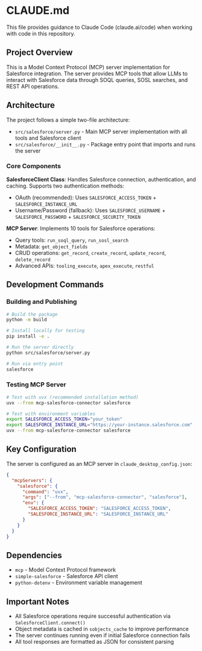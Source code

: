 # CLAUDE.md

This file provides guidance to Claude Code (claude.ai/code) when working with code in this repository.

## Project Overview

This is a Model Context Protocol (MCP) server implementation for Salesforce integration. The server provides MCP tools that allow LLMs to interact with Salesforce data through SOQL queries, SOSL searches, and REST API operations.

## Architecture

The project follows a simple two-file architecture:

- `src/salesforce/server.py` - Main MCP server implementation with all tools and Salesforce client
- `src/salesforce/__init__.py` - Package entry point that imports and runs the server

### Core Components

**SalesforceClient Class**: Handles Salesforce connection, authentication, and caching. Supports two authentication methods:
- OAuth (recommended): Uses `SALESFORCE_ACCESS_TOKEN` + `SALESFORCE_INSTANCE_URL`
- Username/Password (fallback): Uses `SALESFORCE_USERNAME` + `SALESFORCE_PASSWORD` + `SALESFORCE_SECURITY_TOKEN`

**MCP Server**: Implements 10 tools for Salesforce operations:
- Query tools: `run_soql_query`, `run_sosl_search`
- Metadata: `get_object_fields` 
- CRUD operations: `get_record`, `create_record`, `update_record`, `delete_record`
- Advanced APIs: `tooling_execute`, `apex_execute`, `restful`

## Development Commands

### Building and Publishing
```bash
# Build the package
python -m build

# Install locally for testing
pip install -e .

# Run the server directly
python src/salesforce/server.py

# Run via entry point
salesforce
```

### Testing MCP Server
```bash
# Test with uvx (recommended installation method)
uvx --from mcp-salesforce-connector salesforce

# Test with environment variables
export SALESFORCE_ACCESS_TOKEN="your_token"
export SALESFORCE_INSTANCE_URL="https://your-instance.salesforce.com"
uvx --from mcp-salesforce-connector salesforce
```

## Key Configuration

The server is configured as an MCP server in `claude_desktop_config.json`:

```json
{
  "mcpServers": {
    "salesforce": {
      "command": "uvx",
      "args": ["--from", "mcp-salesforce-connector", "salesforce"],
      "env": {
        "SALESFORCE_ACCESS_TOKEN": "SALESFORCE_ACCESS_TOKEN",
        "SALESFORCE_INSTANCE_URL": "SALESFORCE_INSTANCE_URL"
      }
    }
  }
}
```

## Dependencies

- `mcp` - Model Context Protocol framework
- `simple-salesforce` - Salesforce API client
- `python-dotenv` - Environment variable management

## Important Notes

- All Salesforce operations require successful authentication via `SalesforceClient.connect()`
- Object metadata is cached in `sobjects_cache` to improve performance
- The server continues running even if initial Salesforce connection fails
- All tool responses are formatted as JSON for consistent parsing
